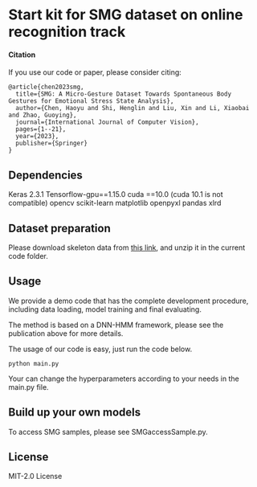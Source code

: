 # Start kit for SMG dataset on online recognition track

#### Citation

If you use our code or paper, please consider citing:
```
@article{chen2023smg,
  title={SMG: A Micro-Gesture Dataset Towards Spontaneous Body Gestures for Emotional Stress State Analysis},
  author={Chen, Haoyu and Shi, Henglin and Liu, Xin and Li, Xiaobai and Zhao, Guoying},
  journal={International Journal of Computer Vision},
  pages={1--21},
  year={2023},
  publisher={Springer}
}
```


## Dependencies
Keras 2.3.1
Tensorflow-gpu==1.15.0
cuda ==10.0 (cuda 10.1 is not compatible)
opencv
scikit-learn
matplotlib
openpyxl
pandas
xlrd


## Dataset preparation
Please download skeleton data from [this link](https://arxiv.org/pdf/2103.06541.pdf), and unzip it in the current code folder.

## Usage
We provide a demo code that has the complete development procedure, including data loading, model training and final evaluating.

The method is based on a DNN-HMM framework, please see the publication above for more details.

The usage of our code is easy, just run the code below.

```
python main.py
```

Your can change the hyperparameters according to your needs in the main.py file.


## Build up your own models

To access SMG samples, please see SMGaccessSample.py.

## License
MIT-2.0 License

